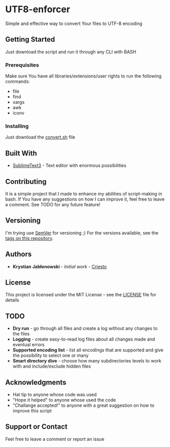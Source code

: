 # UTF8-enforcer
Simple and effective way to convert Your files to UTF-8 encoding

## Getting Started
Just download the script and run it through any CLI with BASH

### Prerequisites
Make sure You have all libraries/extensions/user rights to run the following commands: 
* file
* find
* xargs
* awk
* iconv

### Installing
Just download the [convert.sh](https://raw.githubusercontent.com/Criesto/UTF8-enforcer/master/convert.sh) file

## Built With
* [SublimeText3](https://www.sublimetext.com/3) - Text editor with enormous possibilities

## Contributing
It is a simple project that I made to enhance my abilities of script-making in bash. If You have any suggestions on how I can improve it, feel free to leave a comment. See TODO for any future feature!

## Versioning
I'm trying use [SemVer](http://semver.org/) for versioning ;) 
For the versions available, see the [tags on this repository](https://github.com/your/project/tags). 

## Authors
* **Krystian Jabłonowski** - *Initial work* - [Criesto](https://github.com/Criesto)

## License
This project is licensed under the MIT License - see the [LICENSE](https://raw.githubusercontent.com/Criesto/UTF8-enforcer/master/LICENSE) file for details

## TODO
* **Dry run** - go through all files and create a log without any changes to the files
* **Logging** - create easy-to-read log files about all changes made and eventual errors
* **Supported encoding list** - list all encodings that are supported and give the possibility to select one or many
* **Smart directory dive** - choose how many subdirectories levels to work with and include/exclude hidden files

## Acknowledgments
* Hat tip to anyone whose code was used
* "Hope it helped" to anyone whose used the code
* "Challange accepted!" to anyone with a great suggestion on how to improve this script

## Support or Contact
Feel free to leave a comment or report an issue
